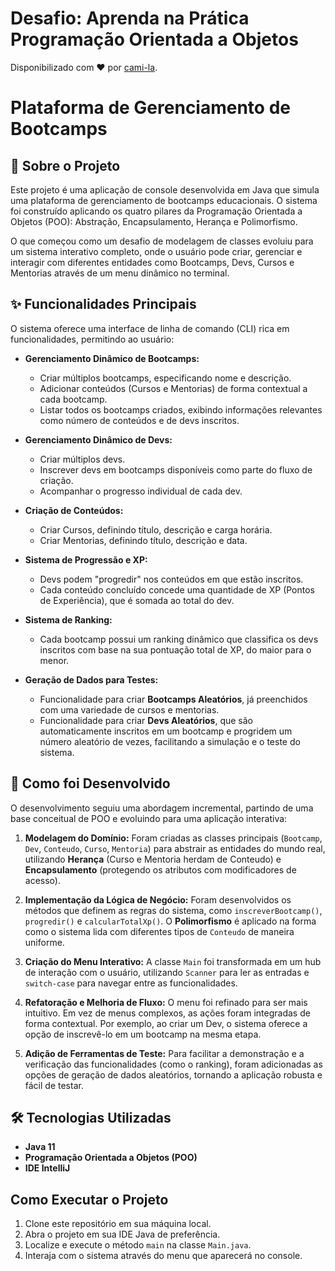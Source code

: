 <h1> Desafio: Aprenda na Prática Programação Orientada a Objetos</h1>

Disponibilizado com ♥ por [cami-la](https://www.linkedin.com/in/cami-la/ "cami-la").

# Plataforma de Gerenciamento de Bootcamps

## 📖 Sobre o Projeto

Este projeto é uma aplicação de console desenvolvida em Java que simula uma plataforma de gerenciamento de bootcamps educacionais. O sistema foi construído aplicando os quatro pilares da Programação Orientada a Objetos (POO): Abstração, Encapsulamento, Herança e Polimorfismo.

O que começou como um desafio de modelagem de classes evoluiu para um sistema interativo completo, onde o usuário pode criar, gerenciar e interagir com diferentes entidades como Bootcamps, Devs, Cursos e Mentorias através de um menu dinâmico no terminal.

## ✨ Funcionalidades Principais

O sistema oferece uma interface de linha de comando (CLI) rica em funcionalidades, permitindo ao usuário:

*   **Gerenciamento Dinâmico de Bootcamps:**
    *   Criar múltiplos bootcamps, especificando nome e descrição.
    *   Adicionar conteúdos (Cursos e Mentorias) de forma contextual a cada bootcamp.
    *   Listar todos os bootcamps criados, exibindo informações relevantes como número de conteúdos e de devs inscritos.

*   **Gerenciamento Dinâmico de Devs:**
    *   Criar múltiplos devs.
    *   Inscrever devs em bootcamps disponíveis como parte do fluxo de criação.
    *   Acompanhar o progresso individual de cada dev.

*   **Criação de Conteúdos:**
    *   Criar Cursos, definindo título, descrição e carga horária.
    *   Criar Mentorias, definindo título, descrição e data.

*   **Sistema de Progressão e XP:**
    *   Devs podem "progredir" nos conteúdos em que estão inscritos.
    *   Cada conteúdo concluído concede uma quantidade de XP (Pontos de Experiência), que é somada ao total do dev.

*   **Sistema de Ranking:**
    *   Cada bootcamp possui um ranking dinâmico que classifica os devs inscritos com base na sua pontuação total de XP, do maior para o menor.

*   **Geração de Dados para Testes:**
    *   Funcionalidade para criar **Bootcamps Aleatórios**, já preenchidos com uma variedade de cursos e mentorias.
    *   Funcionalidade para criar **Devs Aleatórios**, que são automaticamente inscritos em um bootcamp e progridem um número aleatório de vezes, facilitando a simulação e o teste do sistema.

## 🚀 Como foi Desenvolvido

O desenvolvimento seguiu uma abordagem incremental, partindo de uma base conceitual de POO e evoluindo para uma aplicação interativa:

1.  **Modelagem do Domínio:** Foram criadas as classes principais (`Bootcamp`, `Dev`, `Conteudo`, `Curso`, `Mentoria`) para abstrair as entidades do mundo real, utilizando **Herança** (Curso e Mentoria herdam de Conteudo) e **Encapsulamento** (protegendo os atributos com modificadores de acesso).

2.  **Implementação da Lógica de Negócio:** Foram desenvolvidos os métodos que definem as regras do sistema, como `inscreverBootcamp()`, `progredir()` e `calcularTotalXp()`. O **Polimorfismo** é aplicado na forma como o sistema lida com diferentes tipos de `Conteudo` de maneira uniforme.

3.  **Criação do Menu Interativo:** A classe `Main` foi transformada em um hub de interação com o usuário, utilizando `Scanner` para ler as entradas e `switch-case` para navegar entre as funcionalidades.

4.  **Refatoração e Melhoria de Fluxo:** O menu foi refinado para ser mais intuitivo. Em vez de menus complexos, as ações foram integradas de forma contextual. Por exemplo, ao criar um Dev, o sistema oferece a opção de inscrevê-lo em um bootcamp na mesma etapa.

5.  **Adição de Ferramentas de Teste:** Para facilitar a demonstração e a verificação das funcionalidades (como o ranking), foram adicionadas as opções de geração de dados aleatórios, tornando a aplicação robusta e fácil de testar.

## 🛠️ Tecnologias Utilizadas

*   **Java 11**
*   **Programação Orientada a Objetos (POO)**
*   **IDE IntelliJ**

## Como Executar o Projeto

1.  Clone este repositório em sua máquina local.
2.  Abra o projeto em sua IDE Java de preferência.
3.  Localize e execute o método `main` na classe `Main.java`.
4.  Interaja com o sistema através do menu que aparecerá no console.

